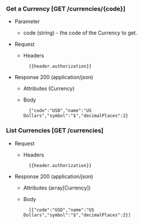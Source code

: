 ### Get a Currency [GET /currencies/{code}]

+ Parameter
    + code (string) - the code of the Currency to get.

+ Request
    + Headers
    
            {{header.authorization}}

+ Response 200 (application/json)
    + Attributes (Currency)

    + Body

            {"code":"USD","name":"US Dollars","symbol":"$","decimalPlaces":2}

### List Currencies [GET /currencies]

+ Request
    + Headers
    
            {{header.authorization}}

+ Response 200 (application/json)
    + Attributes (array[Currency])

    + Body

            [{"code":"USD","name":"US Dollars","symbol":"$","decimalPlaces":2}]
